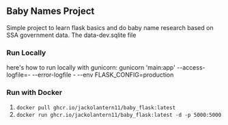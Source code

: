 ## Baby Names Project

Simple project to learn flask basics and do baby name research based on SSA government data. The
data-dev.sqlite file 


### Run Locally
here's how to run locally with gunicorn:
gunicorn 'main:app' --access-logfile=- --error-logfile - --env FLASK_CONFIG=production


### Run with Docker
1. `docker pull ghcr.io/jackolantern11/baby_flask:latest`
2. `docker run ghcr.io/jackolantern11/baby_flask:latest -d -p 5000:5000`

